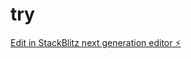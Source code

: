 # try

[Edit in StackBlitz next generation editor ⚡️](https://stackblitz.com/~/github.com/famss-star/try)